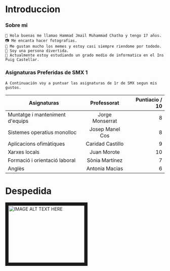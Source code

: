# Introduccion
### Sobre mi  
```
👋 Hola buenas me llamao Hammad Jmail Muhammad Chatha y tengo 17 años.
📷 Me encanta hacer fotografias.
🤣 Me gustan mucho los memes y estoy casi siempre riendome por tododo.
🤡 Soy una persona divertida.
🌱 Actualmente estoy estudiando un grado medio de informatica en el Ins Puig Castellar.
```

### Asignaturas Preferidas de SMX 1
```
A Continuación voy a puntuar las asignaturas de 1r de SMX segun mis gustos.
```
| Asignaturas   | Professorat    | Puntiacio / 10  |
| ------------- |:-------------:| -----:|
| Muntatge i manteniment d'equips      | Jorge Monserrat | 8 |
| Sistemes operatius monolloc      | Josep Manel Cos  | 8 |
| Aplicacions ofimàtiques | Caridad Castillo  | 9 |
| Xarxes locals | Juan Morote |    10 |
| Formació i orientació laboral | Sònia Martínez  | 7 |
| Anglès      | Antonia Macias      | 6 |

# Despedida 

<a href="https://www.youtube.com/watch?v=KEsMNYlc0YU
" target="_blank"><img src="https://github.com/hammad2003/Introduccion/blob/main/Fotos/1.jpg" 
alt="IMAGE ALT TEXT HERE" width="240" height="180" border="10" /></a>

